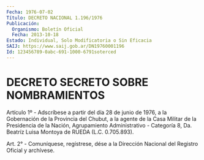 ```yaml
---
Fecha: 1976-07-02
Título: DECRETO NACIONAL 1.196/1976
Publicación:
  Organismo: Boletín Oficial
  Fecha: 2013-10-18
Estado: Individual, Solo Modificatoria o Sin Eficacia
SAIJ: https://www.saij.gob.ar/DN19760001196
Id: 123456789-0abc-691-1000-6791soterced
---
```

# DECRETO SECRETO SOBRE NOMBRAMIENTOS

<a id="1"></a>
Artículo 1º - Adscríbese a partir del día 28 de junio de 1976, a la Gobernación de la Provincia del Chubut, a la agente de la Casa Militar de la Presidencia de la Nación, Agrupamiento Administrativo - Categoría 8, Da. Beatríz Luisa Montoya de RUEDA (L.C. 0.705.893).

<a id="2"></a>
Art. 2° - Comuníquese, regístrese, dése a la Dirección Nacional del Registro Oficial y archívese.